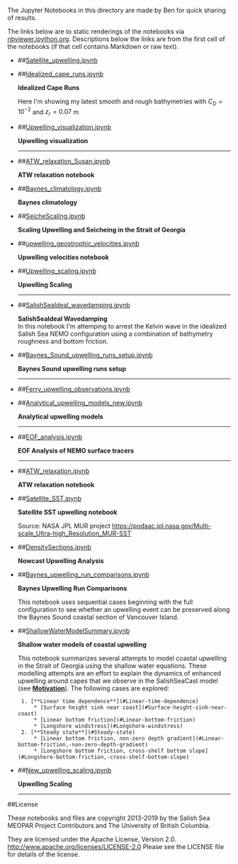 The Jupyter Notebooks in this directory are made by Ben for
quick sharing of results.

The links below are to static renderings of the notebooks via
[nbviewer.ipython.org](http://nbviewer.ipython.org/).
Descriptions below the links are from the first cell of the notebooks
(if that cell contains Markdown or raw text).

* ##[Satellite_upwelling.ipynb](http://nbviewer.ipython.org/urls/bitbucket.org/salishsea/analysis-ben/raw/tip/notebooks/Upwelling/Satellite_upwelling.ipynb)  
    
* ##[Idealized_cape_runs.ipynb](http://nbviewer.ipython.org/urls/bitbucket.org/salishsea/analysis-ben/raw/tip/notebooks/Upwelling/Idealized_cape_runs.ipynb)  
    
    **Idealized Cape Runs**  
      
    Here I'm showing my latest smooth and rough bathymetries with $C_D = 10^{-2}$ and $z_r = 0.07$ m  

* ##[Upwelling_visualization.ipynb](http://nbviewer.ipython.org/urls/bitbucket.org/salishsea/analysis-ben/raw/tip/notebooks/Upwelling/Upwelling_visualization.ipynb)  
    
    **Upwelling visualization**  
      
    ***  

* ##[ATW_relaxation_Susan.ipynb](http://nbviewer.ipython.org/urls/bitbucket.org/salishsea/analysis-ben/raw/tip/notebooks/Upwelling/ATW_relaxation_Susan.ipynb)  
    
    **ATW relaxation notebook**  

* ##[Baynes_climatology.ipynb](http://nbviewer.ipython.org/urls/bitbucket.org/salishsea/analysis-ben/raw/tip/notebooks/Upwelling/Baynes_climatology.ipynb)  
    
    **Baynes climatology**  

* ##[SeicheScaling.ipynb](http://nbviewer.ipython.org/urls/bitbucket.org/salishsea/analysis-ben/raw/tip/notebooks/Upwelling/SeicheScaling.ipynb)  
    
    **Scaling Upwelling and Seicheing in the Strait of Georgia**  

* ##[upwelling_geostrophic_velocities.ipynb](http://nbviewer.ipython.org/urls/bitbucket.org/salishsea/analysis-ben/raw/tip/notebooks/Upwelling/upwelling_geostrophic_velocities.ipynb)  
    
    **Upwelling velocities notebook**  

* ##[Upwelling_scaling.ipynb](http://nbviewer.ipython.org/urls/bitbucket.org/salishsea/analysis-ben/raw/tip/notebooks/Upwelling/Upwelling_scaling.ipynb)  
    
    **Upwelling Scaling**  
      
    ***  

* ##[SalishSeaIdeal_wavedamping.ipynb](http://nbviewer.ipython.org/urls/bitbucket.org/salishsea/analysis-ben/raw/tip/notebooks/Upwelling/SalishSeaIdeal_wavedamping.ipynb)  
    
    **SalishSeaIdeal Wavedamping**  
    In this notebook I'm attemping to arrest the Kelvin wave in the idealized Salish Sea NEMO configuration using a combination of bathymetry roughness and bottom friction.  

* ##[Baynes_Sound_upwelling_runs_setup.ipynb](http://nbviewer.ipython.org/urls/bitbucket.org/salishsea/analysis-ben/raw/tip/notebooks/Upwelling/Baynes_Sound_upwelling_runs_setup.ipynb)  
    
    **Baynes Sound upwelling runs setup**  
      
    ***  

* ##[Ferry_upwelling_observations.ipynb](http://nbviewer.ipython.org/urls/bitbucket.org/salishsea/analysis-ben/raw/tip/notebooks/Upwelling/Ferry_upwelling_observations.ipynb)  
    
* ##[Analytical_upwelling_models_new.ipynb](http://nbviewer.ipython.org/urls/bitbucket.org/salishsea/analysis-ben/raw/tip/notebooks/Upwelling/Analytical_upwelling_models_new.ipynb)  
    
    **Analytical upwelling models**  
      
    ***  

* ##[EOF_analysis.ipynb](http://nbviewer.ipython.org/urls/bitbucket.org/salishsea/analysis-ben/raw/tip/notebooks/Upwelling/EOF_analysis.ipynb)  
    
    **EOF Analysis of NEMO surface tracers**  
      
    ***  

* ##[ATW_relaxation.ipynb](http://nbviewer.ipython.org/urls/bitbucket.org/salishsea/analysis-ben/raw/tip/notebooks/Upwelling/ATW_relaxation.ipynb)  
    
    **ATW relaxation notebook**  

* ##[Satellite_SST.ipynb](http://nbviewer.ipython.org/urls/bitbucket.org/salishsea/analysis-ben/raw/tip/notebooks/Upwelling/Satellite_SST.ipynb)  
    
    **Satellite SST upwelling notebook**  
      
    Source: NASA JPL MUR project https://podaac.jpl.nasa.gov/Multi-scale_Ultra-high_Resolution_MUR-SST  

* ##[DensitySections.ipynb](http://nbviewer.ipython.org/urls/bitbucket.org/salishsea/analysis-ben/raw/tip/notebooks/Upwelling/DensitySections.ipynb)  
    
    **Nowcast Upwelling Analysis**  

* ##[Baynes_upwelling_run_comparisons.ipynb](http://nbviewer.ipython.org/urls/bitbucket.org/salishsea/analysis-ben/raw/tip/notebooks/Upwelling/Baynes_upwelling_run_comparisons.ipynb)  
    
    **Baynes Upwelling Run Comparisons**  
      
    This notebook uses sequential cases beginning with the full configuration to see whether an upwelling event can be preserved along the Baynes Sound coastal section of Vancouver Island.  

* ##[ShallowWaterModelSummary.ipynb](http://nbviewer.ipython.org/urls/bitbucket.org/salishsea/analysis-ben/raw/tip/notebooks/Upwelling/ShallowWaterModelSummary.ipynb)  
    
    **Shallow water models of coastal upwelling**  
      
    This notebook summarizes several attempts to model coastal upwelling in the Strait of Georgia using the shallow water equations. These modelling attempts are an effort to explain the dynamics of enhanced upwelling around capes that we observe in the SalishSeaCast model (see [**Motivation**](#Motivation)). The following cases are explored:  
      
       1. [**Linear time dependence**](#Linear-time-dependence)  
           * [Surface height sink near coast](#Surface-height-sink-near-coast)  
           * [Linear bottom friction](#Linear-bottom-friction)  
           * [Longshore windstress](#Longshore-windstress)  
       2. [**Steady state**](#Steady-state)  
           * [Linear bottom friction, non-zero depth gradient](#Linear-bottom-friction,-non-zero-depth-gradient)  
           * [Longshore bottom friction, cross-shelf bottom slope](#Longshore-bottom-friction,-cross-shelf-bottom-slope)  

* ##[New_upwelling_scaling.ipynb](http://nbviewer.ipython.org/urls/bitbucket.org/salishsea/analysis-ben/raw/tip/notebooks/Upwelling/New_upwelling_scaling.ipynb)  
    
    **Upwelling Scaling**  
      
    ***  


##License

These notebooks and files are copyright 2013-2019
by the Salish Sea MEOPAR Project Contributors
and The University of British Columbia.

They are licensed under the Apache License, Version 2.0.
http://www.apache.org/licenses/LICENSE-2.0
Please see the LICENSE file for details of the license.
